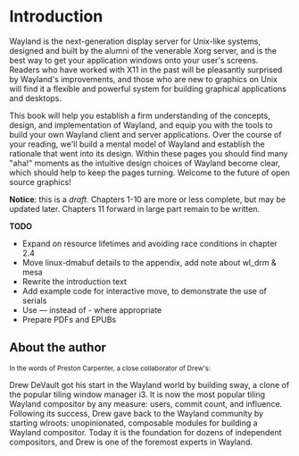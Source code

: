 # Introduction

Wayland is the next-generation display server for Unix-like systems, designed
and built by the alumni of the venerable Xorg server, and is the best way to get
your application windows onto your user's screens. Readers who have worked with
X11 in the past will be pleasantly surprised by Wayland's improvements, and
those who are new to graphics on Unix will find it a flexible and powerful
system for building graphical applications and desktops.

This book will help you establish a firm understanding of the concepts, design,
and implementation of Wayland, and equip you with the tools to build your own
Wayland client and server applications. Over the course of your reading, we'll
build a mental model of Wayland and establish the rationale that went into its
design. Within these pages you should find many "aha!" moments as the intuitive
design choices of Wayland become clear, which should help to keep the pages
turning. Welcome to the future of open source graphics!

**Notice**: this is a *draft*. Chapters 1-10 are more or less complete, but may
be updated later. Chapters 11 forward in large part remain to be written.

**TODO**

- Expand on resource lifetimes and avoiding race conditions in chapter 2.4
- Move linux-dmabuf details to the appendix, add note about wl_drm & mesa
- Rewrite the introduction text
- Add example code for interactive move, to demonstrate the use of serials
- Use &mdash; instead of - where appropriate
- Prepare PDFs and EPUBs

## About the author

<small>
  In the words of Preston Carpenter, a close collaborator of Drew's:
</small>

Drew DeVault got his start in the Wayland world by building sway, a clone of the
popular tiling window manager i3. It is now the most popular tiling Wayland
compositor by any measure: users, commit count, and influence. Following its
success, Drew gave back to the Wayland community by starting wlroots:
unopinionated, composable modules for building a Wayland compositor. Today it is
the foundation for dozens of independent compositors, and Drew is one of the
foremost experts in Wayland.
